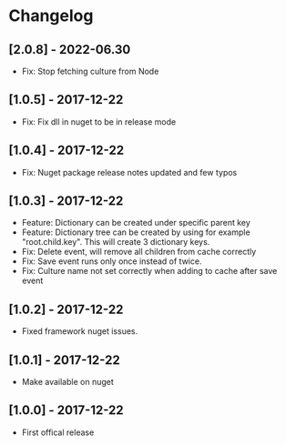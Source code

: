 # Changelog

## [2.0.8] - 2022-06.30

- Fix: Stop fetching culture from Node

## [1.0.5] - 2017-12-22

- Fix: Fix dll in nuget to be in release mode

## [1.0.4] - 2017-12-22

- Fix: Nuget package release notes updated and few typos

## [1.0.3] - 2017-12-22

- Feature: Dictionary can be created under specific parent key
- Feature: Dictionary tree can be created by using for example "root.child.key". This will create 3 dictionary keys.
- Fix: Delete event, will remove all children from cache correctly
- Fix: Save event runs only once instead of twice.
- Fix: Culture name not set correctly when adding to cache after save event

## [1.0.2] - 2017-12-22

- Fixed framework nuget issues.

## [1.0.1] - 2017-12-22

- Make available on nuget

## [1.0.0] - 2017-12-22

- First offical release